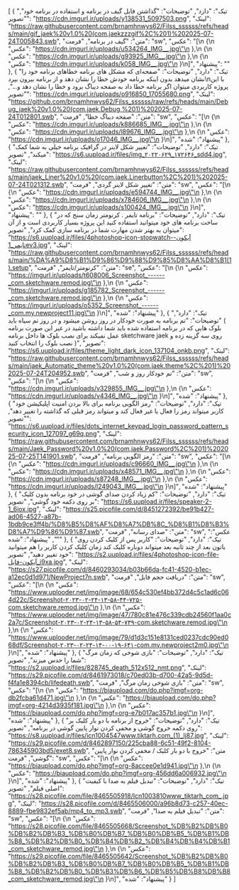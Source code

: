[
  {
    "تیک": "دارد",
    "توضیحات": "گذاشتن فایل گیف در برنامه و استفاده در برنامه خود",
    "تصویر": "https://cdn.imgurl.ir/uploads/y138531_5097503.png",
    "لینک": "https://raw.githubusercontent.com/brnamhnwys62/Filss_ssssss/refs/heads/main/gif_jaek%20v1.0%20(com.jaekzzzgif%2C%201)%202025-07-24T005843.swb",
    "متن": "گیف در برنامه",
    "فرمت": "sw",
    "عکس": "[\n  {\n    \"عکس\": \"https://cdn.imgurl.ir/uploads/u534264_IMG__.jpg\"\n  },\n  {\n    \"عکس\": \"https://cdn.imgurl.ir/uploads/g93925_IMG__.jpg\"\n  },\n  {\n    \"عکس\": \"https://cdn.imgurl.ir/uploads/k058_IMG__.jpg\"\n  }\n]",
    "پیشنهاد": ""
  },
  {
    "تیک": "دارد",
    "توضیحات": "صفحه‌ای که مشکل های برنامه خطاهای برنامه خود را نشان میدهد بدون اینکه برنامه خودش خطا را نشان دهد و از برنامه بیرون بپرد\nبا این پروژه کاربردی میتوان اگر برنامه خطا داد به صفحه دیباگ برود و خطا را نشان دهد و...",
    "تصویر": "https://cdn.imgurl.ir/uploads/o916850_17055680.png",
    "لینک": "https://github.com/brnamhnwys62/Filss_ssssss/raw/refs/heads/main/Debug_jaek%20v1.0%20(com.jaek.Debug,%201)%202025-07-24T012801.swb",
    "متن": "صفحه دیباگ خطا",
    "فرمت": "sw",
    "عکس": "[\n  {\n    \"عکس\": \"https://cdn.imgurl.ir/uploads/k886685_IMG__.jpg\"\n  },\n  {\n    \"عکس\": \"https://cdn.imgurl.ir/uploads/l89676_IMG__.jpg\"\n  },\n  {\n    \"عکس\": \"https://cdn.imgurl.ir/uploads/o17046_IMG__.jpg\"\n  }\n]",
    "پیشنهاد": "شده"
  },
  {
    "تیک": "دارد",
    "توضیحات": "تغییر شکل لاینر در گرافیک برنامه خیلی به شما کمک میکند",
    "تصویر": "https://s6.uupload.ir/files/img_۲۰۲۲۰۶۲۹_۱۷۲۶۴۶_sdd4.jpg",
    "لینک": "https://raw.githubusercontent.com/brnamhnwys62/Filss_ssssss/refs/heads/main/jaek_Liner%20v1.0%20(com.jaek.Linerbutton%2C%201)%202025-07-24T021312.swb",
    "متن": "تغییر شکل لاینر گردی",
    "فرمت": "sw",
    "عکس": "[\n  {\n    \"عکس\": \"https://cdn.imgurl.ir/uploads/e594744_IMG__.jpg\"\n  },\n  {\n    \"عکس\": \"https://cdn.imgurl.ir/uploads/x784606_IMG__.jpg\"\n  },\n  {\n    \"عکس\": \"https://cdn.imgurl.ir/uploads/s100424_IMG__.jpg\"\n  }\n]",
    "پیشنهاد": ""
  },
  {
    "تیک": "دارد",
    "توضیحات": "برنامه تایمر . کرنومتر زمان سنج که در ساخت برنامه های خود میتوانید استفاده کنید این پروژه بسیار کاربردی است و از آن میتوان به بهتر شدن مهارت شما در برنامه سازی کمک کرد",
    "تصویر": "https://s6.uupload.ir/files/4photoshop-icon-stopwatch-آیکون-تایمر_1ev3.jpg",
    "لینک": "https://raw.githubusercontent.com/brnamhnwys62/Filss_ssssss/refs/heads/main/%DA%A9%D8%B1%D9%86%D9%88%D9%85%D8%AA%D8%B1(1).setup",
    "متن": "کرنومتر/تایمر",
    "فرمت": "se",
    "عکس": "[\n  {\n    \"عکس\": \"https://imgurl.ir/uploads/t608006_Screenshot_------_com.sketchware.remod.jpg\"\n  },\n  {\n    \"عکس\": \"https://imgurl.ir/uploads/g185782_Screenshot_------_com.sketchware.remod.jpg\"\n  },\n  {\n    \"عکس\": \"https://imgurl.ir/uploads/o5352_Screenshot_------_com.my.newproject11.jpg\"\n  }\n]",
    "پیشنهاد": "شده"
  },
  {
    "تیک": "دارد",
    "توضیحات": "تم برنامه به صورت خودکار در روز روشن میشود و در روز تم سیاه باید ( بلوک هایی که در برنامه استفاده شده باید شما داشته باشید در غیر این صورت برنامه عمل نمیکند برای نصب بلوک ها داخل برنامه sketchware jaek روی سه گزینه زده و نصب بلوک را انتخاب کنید )",
    "تصویر": "https://s6.uupload.ir/files/theme_light_dark_icon_137104_onkb.png",
    "لینک": "https://raw.githubusercontent.com/brnamhnwys62/Filss_ssssss/refs/heads/main/jaek_Automatic_theme%20v1.0%20(com.jaek.theme%2C%201)%202025-07-24T204952.swb",
    "متن": "تم خودکار روز و شب",
    "فرمت": "sw",
    "عکس": "[\n  {\n    \"عکس\": \"https://cdn.imgurl.ir/uploads/v329855_IMG__.jpg\"\n  },\n  {\n    \"عکس\": \"https://cdn.imgurl.ir/uploads/v4346_IMG__.jpg\"\n  }\n]",
    "پیشنهاد": "شده"
  },
  {
    "تیک": "دارد",
    "توضیحات": "رمز الگویی برنامه برای بالا بردن امنیت اپلیکیشن خود کاربر میتواند رمز را فعال یا غیر فعال کند و میتواند رمز قبلی که گذاشته را تغییر دهد",
    "تصویر": "https://s6.uupload.ir/files/dots_internet_keypad_login_password_pattern_security_icon_127097_g69q.png",
    "لینک": "https://raw.githubusercontent.com/brnamhnwys62/Filss_ssssss/refs/heads/main/Jaek_Password%20v1.0%20(com.jaek.Password%2C%201)%202025-07-25T141901.swb",
    "متن": "رمز الگویی برنامه",
    "فرمت": "sw",
    "عکس": "[\n  {\n    \"عکس\": \"https://cdn.imgurl.ir/uploads/c96660_IMG__.jpg\"\n  },\n  {\n    \"عکس\": \"https://cdn.imgurl.ir/uploads/x48571_IMG__.jpg\"\n  },\n  {\n    \"عکس\": \"https://cdn.imgurl.ir/uploads/s87248_IMG__.jpg\"\n  },\n  {\n    \"عکس\": \"https://cdn.imgurl.ir/uploads/l249043_IMG__.jpg\"\n  }\n]",
    "پیشنهاد": "شده"
  },
  {
    "تیک": "دارد",
    "توضیحات": "کم زیاد کردن صدای گوشی در خود برنامه بدون کلیک بر روی دکمه خود گوشی",
    "تصویر": "https://s6.uupload.ir/files/speaker-2-1_6iox.jpg",
    "لینک": "https://s25.picofile.com/d/8451272392/be91b427-ad06-4527-a87b-1bdb9ce3ff4b/%D8%B5%D8%AF%D8%A7%DB%8C_%D8%B1%D8%B3%D8%A7%D9%86%D9%87.swb",
    "متن": "صدای رسانه",
    "فرمت": "sw",
    "عکس": "",
    "پیشنهاد": "شده"
  },
  {
    "تیک": "دارد",
    "توضیحات": "کاربر پس از کلیک کردن روی باتون بعد از چند ثانیه بعد میتواند دوباره کلیک کند زمان کلیک کردن کاربر را هم میتوانید خود تغییر دهید",
    "تصویر": "https://s2.uupload.ir/files/4photoshop-icon-file-آیکون-فایل_i9xa.jpg",
    "لینک": "https://s27.picofile.com/d/8460293034/b03b66da-fc41-4520-b1ec-a12ec0d1d971/NewProject7n.swb",
    "متن": "دریافت حجم فایل",
    "فرمت": "sw",
    "عکس": "[\n  {\n    \"عکس\": \"https://www.uplooder.net/img/image/68/654c530ef4bb372d4c5c1ad6c064d22c/Screenshot-۲۰۲۳-۰۲-۲۴-۱۳-۵۸-۴۴-۷۲۵-com.sketchware.remod.jpg\"\n  },\n  {\n    \"عکس\": \"https://www.uplooder.net/img/image/47/780c81e476c339cdb24560f1aa0c2a7c/Screenshot-۲۰۲۳-۰۲-۲۴-۱۳-۵۸-۵۴-۷۳۹-com.sketchware.remod.jpg\"\n  },\n  {\n    \"عکس\": \"https://www.uplooder.net/img/image/79/d1d3c151e8131ced0237cdc90ed068df/Screenshot-۲۰۲۳-۰۲-۲۴-۱۴-۰۰-۱۹-۶۴۱-com.my.newproject2m0.jpg\"\n  }\n]",
    "پیشنهاد": "شده"
  },
  {
    "تیک": "دارد",
    "توضیحات": "بازی شوخی که زمان مرگ شما را حدس میزند",
    "تصویر": "https://s2.uupload.ir/files/828745_death_512x512_nmt.png",
    "لینک": "https://s29.picofile.com/d/8461973018/c70ed03b-d700-42a5-9d5d-f4fa1e8394cb/lifedeath.swb",
    "متن": "بازی شوخی زمان مرگ",
    "فرمت": "sw",
    "عکس": "[\n  {\n    \"عکس\": \"https://biaupload.com/do.php?imgf=org-db2fcba61d471.jpg\"\n  },\n  {\n    \"عکس\": \"https://biaupload.com/do.php?imgf=org-4214d3935f181.jpg\"\n  },\n  {\n    \"عکس\": \"https://biaupload.com/do.php?imgf=org-e7b017ac357b1.jpg\"\n  }\n]",
    "پیشنهاد": "شده"
  },
  {
    "تیک": "دارد",
    "توضیحات": "خروج از برنامه با دو بار کلیک بر روی دکمه خروج گوشی و مخفی کردن نوار پایین گوشی در برنامه",
    "تصویر": "https://s8.uupload.ir/files/icn1004547www.tiktarh.com_(1)_lj87.jpg",
    "لینک": "https://s29.picofile.com/d/8462897150/225cba88-6c51-49f2-8104-786345903bd5/exet8.swb",
    "متن": "خروج با دو بار کلیک / مخفی کردن نوار پایین گوشی",
    "فرمت": "sw",
    "عکس": "[\n  {\n    \"عکس\": \"https://biaupload.com/do.php?imgf=org-8accee0e1d941.jpg\"\n  },\n  {\n    \"عکس\": \"https://biaupload.com/do.php?imgf=org-456dd6a006932.jpg\"\n  }\n]",
    "پیشنهاد": "شده"
  },
  {
    "تیک": "دارد",
    "توضیحات": "تبدیل فیلم به صدا با کیفیت اصلی فیلم",
    "تصویر": "https://s28.picofile.com/file/8465505918/Icn1003810www_tiktarh_com_.jpg",
    "لینک": "https://s28.picofile.com/d/8465506000/a96b8d73-c257-40ec-8889-fbe9832ef5ab/mp4_to_mp3.swb",
    "متن": "تبدیل فیلم به صدا",
    "فرمت": "sw",
    "عکس": "[\n  {\n    \"عکس\": \"https://s28.picofile.com/file/8465505668/Screenshot_%DB%B2%DB%B0%DB%B2%DB%B3_%DB%B0%DB%B7_%DB%B0%DB%B5_%DB%B1%DB%B8_%DB%B2%DB%B0_%DB%B4%DB%B2_%DB%B4%DB%B4%DB%B1_com_sketchware_remod.jpg\"\n  },\n  {\n    \"عکس\": \"https://s29.picofile.com/file/8465505642/Screenshot_%DB%B2%DB%B0%DB%B2%DB%B3_%DB%B0%DB%B7_%DB%B0%DB%B5_%DB%B1%DB%B8_%DB%B2%DB%B0_%DB%B3%DB%B6_%DB%B5%DB%B8%DB%B8_com_sketchware_remod.jpg\"\n  }\n]",
    "پیشنهاد": "شده"
  }
]